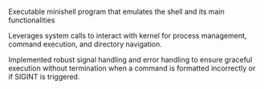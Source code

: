 Executable minishell program that emulates the shell and its main functionalities 

Leverages system calls to interact with kernel for process management, command execution, and directory navigation.

Implemented robust signal handling and error handling to ensure graceful execution without termination when a command is formatted incorrectly or if SIGINT is triggered. 
